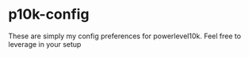 # p10k-config
These are simply my config preferences for powerlevel10k.  Feel free to leverage in your setup
